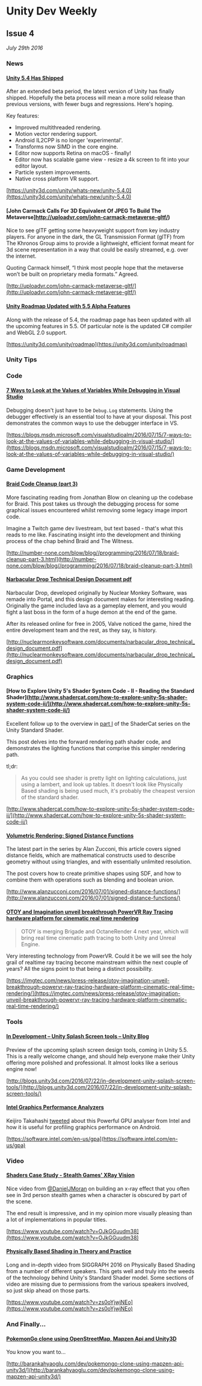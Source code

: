 # Unity Dev Weekly
## Issue 4

*July 29th 2016*​

### News
#### [Unity 5.4 Has Shipped](https://unity3d.com/unity/whats-new/unity-5.4.0)

After an extended beta period, the latest version of Unity has finally shipped. Hopefully the beta process will mean a more solid release than previous versions, with fewer bugs and regressions. Here's hoping.

Key features:
* Improved multithreaded rendering.
* Motion vector rendering support.
* Android IL2CPP is no longer 'experimental'.
* Transforms now SIMD in the core engine.
* Editor now supports Retina on macOS - finally!
* Editor now has scalable game view - resize a 4k screen to fit into your editor layout.
* Particle system improvements.
* Native cross platform VR support.

[https://unity3d.com/unity/whats-new/unity-5.4.0](https://unity3d.com/unity/whats-new/unity-5.4.0)

#### [John Carmack Calls For 3D Equivalent Of JPEG To Build The Metaverse]http://uploadvr.com/john-carmack-metaverse-gltf/)

Nice to see glTF getting some heavyweight support from key industry players. For anyone in the dark, the GL Transmission Format (glTF) from The Khronos Group aims to provide a lightweight, efficient format meant for 3d scene representation in a way that could be easily streamed, e.g. over the internet.

Quoting Carmack himself, “I think most people hope that the metaverse won’t be built on proprietary media formats.” Agreed.

[http://uploadvr.com/john-carmack-metaverse-gltf/](http://uploadvr.com/john-carmack-metaverse-gltf/)


#### [Unity Roadmap Updated with 5.5 Alpha Features](https://unity3d.com/unity/roadmap)

Along with the release of 5.4, the roadmap page has been updated with all the upcoming features in 5.5. Of particular note is the updated C# compiler and WebGL 2.0 support.

[https://unity3d.com/unity/roadmap](https://unity3d.com/unity/roadmap)

### Unity Tips



### Code


#### [7 Ways to Look at the Values of Variables While Debugging in Visual Studio](https://blogs.msdn.microsoft.com/visualstudioalm/2016/07/15/7-ways-to-look-at-the-values-of-variables-while-debugging-in-visual-studio/)

Debugging doesn't just have to be `Debug.Log` statements. Using the debugger effectively is an essential tool to have at your disposal. This post demonstrates the common ways to use the debugger interface in VS.

[https://blogs.msdn.microsoft.com/visualstudioalm/2016/07/15/7-ways-to-look-at-the-values-of-variables-while-debugging-in-visual-studio/](https://blogs.msdn.microsoft.com/visualstudioalm/2016/07/15/7-ways-to-look-at-the-values-of-variables-while-debugging-in-visual-studio/)




### Game Development


#### [Braid Code Cleanup (part 3)](http://number-none.com/blow/blog//programming/2016/07/18/braid-cleanup-part-3.html)

More fascinating reading from Jonathan Blow on cleaning up the codebase for Braid. This post takes us through the debugging process for some graphical issues encountered whilst removing some legacy image import code.

Imagine a Twitch game dev livestream, but text based - that's what this reads to me like. Fascinating insight into the development and thinking process of the chap behind Braid and The Witness.

[http://number-none.com/blow/blog//programming/2016/07/18/braid-cleanup-part-3.html](http://number-none.com/blow/blog//programming/2016/07/18/braid-cleanup-part-3.html)


#### [Narbacular Drop Technical Design Document pdf](http://nuclearmonkeysoftware.com/documents/narbacular_drop_technical_design_document.pdf)

Narbacular Drop, developed originally by Nuclear Monkey Software, was remade into Portal, and this design document makes for interesting reading. Originally the game included lava as a gameplay element, and you would fight a last boss in the form of a huge demon at the end of the game.

After its released online for free in 2005, Valve noticed the game, hired the entire development team and the rest, as they say, is history.

[http://nuclearmonkeysoftware.com/documents/narbacular_drop_technical_design_document.pdf](http://nuclearmonkeysoftware.com/documents/narbacular_drop_technical_design_document.pdf)


### Graphics


#### [How to Explore Unity 5's Shader System Code - II - Reading the Standard Shader](http://www.shadercat.com/how-to-explore-unity-5s-shader-system-code-ii/](http://www.shadercat.com/how-to-explore-unity-5s-shader-system-code-ii/)

Excellent follow up to the overview in [part I](http://www.shadercat.com/how-to-explore-unity-5s-shader-system-code-i-overview/) of the ShaderCat series on the Unity Standard Shader.

This post delves into the forward rendering path shader code, and demonstrates the lighting functions that comprise this simpler rendering path.

tl;dr:

> As you could see shader is pretty light on lighting calculations, just using a lambert, and look up tables. It doesn't look like Physically Based shading is being used much, it's probably the cheapest version of the standard shader.

[http://www.shadercat.com/how-to-explore-unity-5s-shader-system-code-ii/](http://www.shadercat.com/how-to-explore-unity-5s-shader-system-code-ii/)


#### [Volumetric Rendering: Signed Distance Functions](http://www.alanzucconi.com/2016/07/01/signed-distance-functions/)

The latest part in the series by Alan Zucconi, this article covers signed distance fields, which are mathematical constructs used to describe geometry without using triangles, and with essentially unlimited resolution.

The post covers how to create primitive shapes using SDF, and how to combine them with operations such as blending and boolean union.

[http://www.alanzucconi.com/2016/07/01/signed-distance-functions/](http://www.alanzucconi.com/2016/07/01/signed-distance-functions/)


#### [OTOY and Imagination unveil breakthrough PowerVR Ray Tracing hardware platform for cinematic real time rendering](https://imgtec.com/news/press-release/otoy-imagination-unveil-breakthrough-powervr-ray-tracing-hardware-platform-cinematic-real-time-rendering/)

> OTOY is merging Brigade and OctaneRender 4 next year, which will bring real time cinematic path tracing to both Unity and Unreal Engine.

Very interesting technology from PowerVR. Could it be we will see the holy grail of realtime ray tracing become mainstream within the next couple of years? All the signs point to that being a distinct possibility.

[https://imgtec.com/news/press-release/otoy-imagination-unveil-breakthrough-powervr-ray-tracing-hardware-platform-cinematic-real-time-rendering/](https://imgtec.com/news/press-release/otoy-imagination-unveil-breakthrough-powervr-ray-tracing-hardware-platform-cinematic-real-time-rendering/)


### Tools


#### [In Development – Unity Splash Screen tools  –  Unity Blog](http://blogs.unity3d.com/2016/07/22/in-development-unity-splash-screen-tools/)

Preview of the upcoming splash screen design tools, coming in Unity 5.5. This is a really welcome change, and should help everyone make their Unity offering more polished and professional. It almost looks like a serious engine now!

[http://blogs.unity3d.com/2016/07/22/in-development-unity-splash-screen-tools/](http://blogs.unity3d.com/2016/07/22/in-development-unity-splash-screen-tools/)


#### [Intel Graphics Performance Analyzers](https://software.intel.com/en-us/gpa)

Keijiro Takahashi [tweeted](https://twitter.com/_kzr/status/755991263103426561) about this Powerful GPU analyser from Intel and how it is useful for profiling graphics performance on Android.

[https://software.intel.com/en-us/gpa](https://software.intel.com/en-us/gpa)

### Video


#### [Shaders Case Study - Stealth Games' XRay Vision](https://www.youtube.com/watch?v=OJkGGuudm38)

Nice video from [@DanielJMoran](https://twitter.com/danieljmoran) on building an x-ray effect that you often see in 3rd person stealth games when a character is obscured by part of the scene.

The end result is impressive, and in my opinion more visually pleasing than a lot of implementations in popular titles.

[https://www.youtube.com/watch?v=OJkGGuudm38](https://www.youtube.com/watch?v=OJkGGuudm38)


#### [Physically Based Shading in Theory and Practice](https://www.youtube.com/watch?v=zs0oYjwjNEo)

Long and in-depth video from SIGGRAPH 2016 on Physically Based Shading from a number of different speakers. This gets well and truly into the weeds of the technology behind Unity's Standard Shader model. Some sections of video are missing due to permissions from the various speakers involved, so just skip ahead on those parts.

[https://www.youtube.com/watch?v=zs0oYjwjNEo](https://www.youtube.com/watch?v=zs0oYjwjNEo)


### And Finally...

#### [PokemonGo clone using OpenStreetMap, Mapzen Api and Unity3D](http://barankahyaoglu.com/dev/pokemongo-clone-using-mapzen-api-unity3d/)

You know you want to...

[http://barankahyaoglu.com/dev/pokemongo-clone-using-mapzen-api-unity3d/](http://barankahyaoglu.com/dev/pokemongo-clone-using-mapzen-api-unity3d/)
